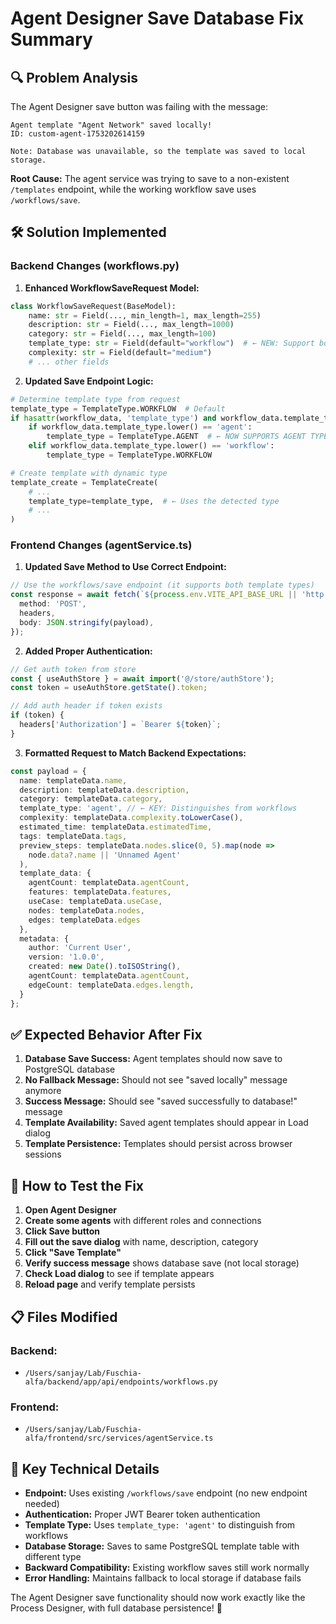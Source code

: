 # Agent Designer Save Database Fix Summary

## 🔍 **Problem Analysis**
The Agent Designer save button was failing with the message:
```
Agent template "Agent Network" saved locally!
ID: custom-agent-1753202614159

Note: Database was unavailable, so the template was saved to local storage.
```

**Root Cause:** The agent service was trying to save to a non-existent `/templates` endpoint, while the working workflow save uses `/workflows/save`.

## 🛠️ **Solution Implemented**

### **Backend Changes (workflows.py)**

1. **Enhanced WorkflowSaveRequest Model:**
```python
class WorkflowSaveRequest(BaseModel):
    name: str = Field(..., min_length=1, max_length=255)
    description: str = Field(..., max_length=1000)
    category: str = Field(..., max_length=100)
    template_type: str = Field(default="workflow")  # ← NEW: Support both 'workflow' and 'agent'
    complexity: str = Field(default="medium")
    # ... other fields
```

2. **Updated Save Endpoint Logic:**
```python
# Determine template type from request
template_type = TemplateType.WORKFLOW  # Default
if hasattr(workflow_data, 'template_type') and workflow_data.template_type:
    if workflow_data.template_type.lower() == 'agent':
        template_type = TemplateType.AGENT  # ← NOW SUPPORTS AGENT TYPE
    elif workflow_data.template_type.lower() == 'workflow':
        template_type = TemplateType.WORKFLOW

# Create template with dynamic type
template_create = TemplateCreate(
    # ...
    template_type=template_type,  # ← Uses the detected type
    # ...
)
```

### **Frontend Changes (agentService.ts)**

1. **Updated Save Method to Use Correct Endpoint:**
```typescript
// Use the workflows/save endpoint (it supports both template types)
const response = await fetch(`${process.env.VITE_API_BASE_URL || 'http://localhost:8000/api/v1'}/workflows/save`, {
  method: 'POST',
  headers,
  body: JSON.stringify(payload),
});
```

2. **Added Proper Authentication:**
```typescript
// Get auth token from store
const { useAuthStore } = await import('@/store/authStore');
const token = useAuthStore.getState().token;

// Add auth header if token exists
if (token) {
  headers['Authorization'] = `Bearer ${token}`;
}
```

3. **Formatted Request to Match Backend Expectations:**
```typescript
const payload = {
  name: templateData.name,
  description: templateData.description,
  category: templateData.category,
  template_type: 'agent', // ← KEY: Distinguishes from workflows
  complexity: templateData.complexity.toLowerCase(),
  estimated_time: templateData.estimatedTime,
  tags: templateData.tags,
  preview_steps: templateData.nodes.slice(0, 5).map(node => 
    node.data?.name || 'Unnamed Agent'
  ),
  template_data: {
    agentCount: templateData.agentCount,
    features: templateData.features,
    useCase: templateData.useCase,
    nodes: templateData.nodes,
    edges: templateData.edges
  },
  metadata: {
    author: 'Current User',
    version: '1.0.0',
    created: new Date().toISOString(),
    agentCount: templateData.agentCount,
    edgeCount: templateData.edges.length,
  }
};
```

## ✅ **Expected Behavior After Fix**

1. **Database Save Success:** Agent templates should now save to PostgreSQL database
2. **No Fallback Message:** Should not see "saved locally" message anymore
3. **Success Message:** Should see "saved successfully to database!" message
4. **Template Availability:** Saved agent templates should appear in Load dialog
5. **Template Persistence:** Templates should persist across browser sessions

## 🧪 **How to Test the Fix**

1. **Open Agent Designer**
2. **Create some agents** with different roles and connections
3. **Click Save button** 
4. **Fill out the save dialog** with name, description, category
5. **Click "Save Template"**
6. **Verify success message** shows database save (not local storage)
7. **Check Load dialog** to see if template appears
8. **Reload page** and verify template persists

## 📋 **Files Modified**

### Backend:
- `/Users/sanjay/Lab/Fuschia-alfa/backend/app/api/endpoints/workflows.py`

### Frontend:
- `/Users/sanjay/Lab/Fuschia-alfa/frontend/src/services/agentService.ts`

## 🎯 **Key Technical Details**

- **Endpoint:** Uses existing `/workflows/save` endpoint (no new endpoint needed)
- **Authentication:** Proper JWT Bearer token authentication
- **Template Type:** Uses `template_type: 'agent'` to distinguish from workflows
- **Database Storage:** Saves to same PostgreSQL template table with different type
- **Backward Compatibility:** Existing workflow saves still work normally
- **Error Handling:** Maintains fallback to local storage if database fails

The Agent Designer save functionality should now work exactly like the Process Designer, with full database persistence! 🚀